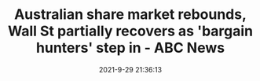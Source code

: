 ---
"title": "Australian share market rebounds, Wall St partially recovers as 'bargain hunters' step in - ABC News"
"date": "2021-9-29 21:36:13"
"feed_name": "GOOGLENEWSMINING"
"feed_website": "https://news.google.com/search?q=mining%2Bincident&hl=en-US&gl=US&ceid=US:en"
"feed_rss": "https://news.google.com/rss/search?q=mining%2Bincident&hl=en-US&gl=US&ceid=US:en"
"link": "https://www.abc.net.au/news/2021-09-30/asx-australian-stocks-wall-street-recover/100238884"
"source": "{'href': 'https://www.abc.net.au', 'title': 'ABC News'}"
"file": "_posts/2021-1-1-0fe4e9f0ad20946e0dbe76f1bd7359bdb31ba4b1.md"
"accident": "0"
"drilling": "0"
"dead": "0"
"injured": "0"
"arrested": "0"
"where": "unknown site"
"causes": "unknown"
"place": "unknown place"
---